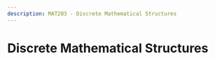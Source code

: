 ```yaml
---
description: MAT203 - Discrete Mathematical Structures
---
```


# Discrete Mathematical Structures

